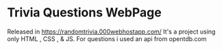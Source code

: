 # Trivia Questions WebPage 

Released in https://randomtrivia.000webhostapp.com/
It's a project using only HTML , CSS , & JS.
For questions i used an api from  opentdb.com  
